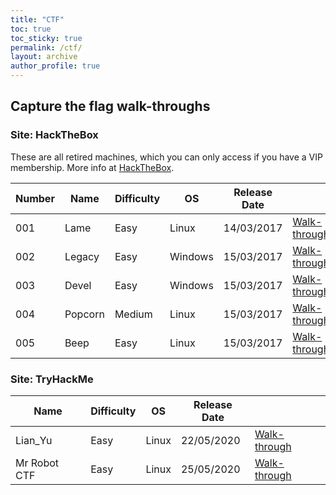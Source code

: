 ```yaml
---
title: "CTF"
toc: true
toc_sticky: true
permalink: /ctf/
layout: archive
author_profile: true
---
```


## Capture the flag walk-throughs

### Site: HackTheBox

These are all retired machines, which you can only access if you have a VIP membership. More info at [HackTheBox](https://www.hackthebox.eu/home).

| Number | Name | Difficulty | OS | Release Date | |
| --- | --- | --- | --- | --- | --- |
| 001 | Lame | Easy | Linux | 14/03/2017 | [Walk-through](https://pencer.io/ctf/ctf-htb-lame/) |
| 002 | Legacy | Easy | Windows | 15/03/2017 | [Walk-through](https://pencer.io/ctf/ctf-htb-legacy/) |
| 003 | Devel | Easy | Windows | 15/03/2017 | [Walk-through](https://pencer.io/ctf/ctf-htb-devel) |
| 004 | Popcorn | Medium | Linux | 15/03/2017 | [Walk-through](https://pencer.io/ctf/ctf-htb-popcorn) |
| 005 | Beep | Easy | Linux | 15/03/2017 | [Walk-through](https://pencer.io/ctf/ctf-htb-beep/) |

### Site: TryHackMe

| Name | Difficulty | OS | Release Date | |
| --- | --- | --- | --- | --- |
| Lian_Yu | Easy | Linux | 22/05/2020 | [Walk-through](https://pencer.io/ctf/ctf-thm-lianyu/) |
| Mr Robot CTF | Easy | Linux | 25/05/2020 | [Walk-through](https://pencer.io/ctf/ctf-thm-lianyu/) |
